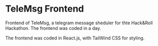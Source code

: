 # TeleMsg Frontend

Frontend of TeleMsg, a telegram message sheduler for thte Hack&Roll Hackathon.
The frontend was coded in a day.

The frontend was coded in React.js, with TailWind CSS for styling.
